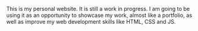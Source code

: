 This is my personal website. It is still a work in progress. I am going to be using it as an opportunity to showcase my work, almost like a portfolio, as well as improve my web development skills like HTML, CSS and JS.
